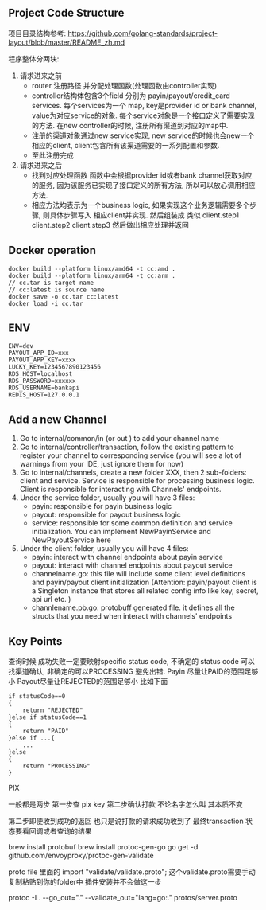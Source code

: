 ## Project Code Structure
项目目录结构参考: https://github.com/golang-standards/project-layout/blob/master/README_zh.md

程序整体分两块:
1. 请求进来之前
    *  router 注册路径 并分配处理函数(处理函数由controller实现)
    *  controller结构体包含3个field 分别为 payin/payout/credit_card services. 每个services为一个 map, key是provider id or bank channel, value为对应service的对象. 每个service对象是一个接口定义了需要实现的方法. 在new controller的时候, 注册所有渠道到对应的map中. 
    *   注册的渠道对象通过new service实现, new service的时候也会new一个相应的client, client包含所有该渠道需要的一系列配置和参数.
    *   至此注册完成
2. 请求进来之后
    *   找到对应处理函数 函数中会根据provider id或者bank channel获取对应的服务, 因为该服务已实现了接口定义的所有方法, 所以可以放心调用相应方法. 
    *   相应方法均表示为一个business logic, 如果实现这个业务逻辑需要多个步骤, 则具体步骤写入 相应client并实现. 然后组装成 类似 client.step1 client.step2 client.step3 然后做出相应处理并返回
## Docker operation
```
docker build --platform linux/amd64 -t cc:amd .
docker build --platform linux/arm64 -t cc:arm .
// cc.tar is target name
// cc:latest is source name
docker save -o cc.tar cc:latest                                    
docker load -i cc.tar
```

## ENV
```
ENV=dev
PAYOUT_APP_ID=xxx
PAYOUT_APP_KEY=xxxx
LUCKY_KEY=1234567890123456
RDS_HOST=localhost
RDS_PASSWORD=xxxxxx
RDS_USERNAME=bankapi
REDIS_HOST=127.0.0.1

```

## Add a new Channel
1. Go to internal/common/in (or out ) to add your channel name
2. Go to internal/controller/transaction, follow the existing pattern to register your channel to corresponding service (you will see a lot of warnings from your IDE, just ignore them for now)
3. Go to internal/channels, create a new folder XXX, then 2 sub-folders: client and service. Service is responsible for processing business logic. Client is responsible for interacting with Channels' endpoints.
4. Under the service folder, usually you will have 3 files: 
    * payin: responsible for payin business logic
    * payout: responsible for payout business logic
    * service: responsible for some common definition and service initialization. You can implement NewPayinService and NewPayoutService here
5. Under the client folder, usually you will have 4 files:
    * payin: interact with channel endpoints about payin service
    * payout: interact with channel endpoints about payout service
    * channelname.go: this file will include some client level definitions and payin/payout client initialization (Attention: payin/payout client is a Singleton instance that stores all related config info like key, secret, api url etc. )
    * channlename.pb.go: protobuff generated file. it defines all the structs that you need when interact with channels' endpoints




## Key Points
查询时候 成功失败一定要映射specific status code, 不确定的 status code 可以找渠道确认, 非确定的可以PROCESSING 避免出错. Payin 尽量让PAID的范围足够小 Payout尽量让REJECTED的范围足够小 比如下面
```
if statusCode==0
{
    return "REJECTED"
}else if statusCode==1
{
    return "PAID"
}else if ...{
    ...
}else 
{
    return "PROCESSING"
}
```

PIX

一般都是两步 第一步查 pix key 第二步确认打款 不论名字怎么叫 其本质不变

第二步即便收到成功的返回 也只是说打款的请求成功收到了 最终transaction 状态要看回调或者查询的结果



brew install protobuf
brew install protoc-gen-go
go get -d github.com/envoyproxy/protoc-gen-validate

proto file 里面的 import "validate/validate.proto"; 这个validate.proto需要手动复制粘贴到你的folder中 插件安装并不会做这一步

protoc -I .  --go_out="." --validate_out="lang=go:." protos/server.proto